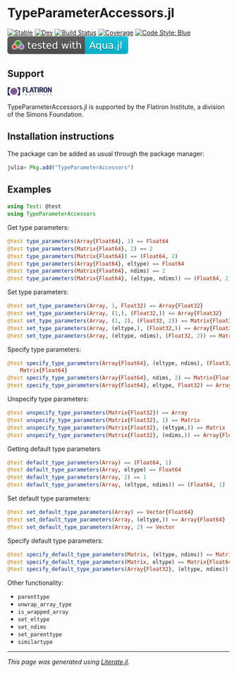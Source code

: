 # TypeParameterAccessors.jl

[![Stable](https://img.shields.io/badge/docs-stable-blue.svg)](https://itensor.github.io/TypeParameterAccessors.jl/stable/)
[![Dev](https://img.shields.io/badge/docs-dev-blue.svg)](https://itensor.github.io/TypeParameterAccessors.jl/dev/)
[![Build Status](https://github.com/ITensor/TypeParameterAccessors.jl/actions/workflows/Tests.yml/badge.svg?branch=main)](https://github.com/ITensor/TypeParameterAccessors.jl/actions/workflows/Tests.yml?query=branch%3Amain)
[![Coverage](https://codecov.io/gh/ITensor/TypeParameterAccessors.jl/branch/main/graph/badge.svg)](https://codecov.io/gh/ITensor/TypeParameterAccessors.jl)
[![Code Style: Blue](https://img.shields.io/badge/code%20style-blue-4495d1.svg)](https://github.com/invenia/BlueStyle)
[![Aqua](https://raw.githubusercontent.com/JuliaTesting/Aqua.jl/master/badge.svg)](https://github.com/JuliaTesting/Aqua.jl)

## Support

<picture>
  <source media="(prefers-color-scheme: dark)" width="20%" srcset="docs/src/assets/CCQ-dark.png">
  <img alt="Flatiron Center for Computational Quantum Physics logo." width="20%" src="docs/src/assets/CCQ.png">
</picture>


TypeParameterAccessors.jl is supported by the Flatiron Institute, a division of the Simons Foundation.

## Installation instructions

The package can be added as usual through the package manager:

```julia
julia> Pkg.add("TypeParameterAccessors")
```

## Examples

````julia
using Test: @test
using TypeParameterAccessors
````

Get type parameters:

````julia
@test type_parameters(Array{Float64}, 1) == Float64
@test type_parameters(Matrix{Float64}, 2) == 2
@test type_parameters(Matrix{Float64}) == (Float64, 2)
@test type_parameters(Array{Float64}, eltype) == Float64
@test type_parameters(Matrix{Float64}, ndims) == 2
@test type_parameters(Matrix{Float64}, (eltype, ndims)) == (Float64, 2)
````

Set type parameters:

````julia
@test set_type_parameters(Array, 1, Float32) == Array{Float32}
@test set_type_parameters(Array, (1,), (Float32,)) == Array{Float32}
@test set_type_parameters(Array, (1, 2), (Float32, 2)) == Matrix{Float32}
@test set_type_parameters(Array, (eltype,), (Float32,)) == Array{Float32}
@test set_type_parameters(Array, (eltype, ndims), (Float32, 2)) == Matrix{Float32}
````

Specify type parameters:

````julia
@test specify_type_parameters(Array{Float64}, (eltype, ndims), (Float32, 2)) ==
    Matrix{Float64}
@test specify_type_parameters(Array{Float64}, ndims, 2) == Matrix{Float64}
@test specify_type_parameters(Array{Float64}, eltype, Float32) == Array{Float64}
````

Unspecify type parameters:

````julia
@test unspecify_type_parameters(Matrix{Float32}) == Array
@test unspecify_type_parameters(Matrix{Float32}, 1) == Matrix
@test unspecify_type_parameters(Matrix{Float32}, (eltype,)) == Matrix
@test unspecify_type_parameters(Matrix{Float32}, (ndims,)) == Array{Float32}
````

Getting default type parameters

````julia
@test default_type_parameters(Array) == (Float64, 1)
@test default_type_parameters(Array, eltype) == Float64
@test default_type_parameters(Array, 2) == 1
@test default_type_parameters(Array, (eltype, ndims)) == (Float64, 1)
````

Set default type parameters:

````julia
@test set_default_type_parameters(Array) == Vector{Float64}
@test set_default_type_parameters(Array, (eltype,)) == Array{Float64}
@test set_default_type_parameters(Array, 2) == Vector
````

Specify default type parameters:

````julia
@test specify_default_type_parameters(Matrix, (eltype, ndims)) == Matrix{Float64}
@test specify_default_type_parameters(Matrix, eltype) == Matrix{Float64}
@test specify_default_type_parameters(Array{Float32}, (eltype, ndims)) == Vector{Float32}
````

Other functionality:

- `parenttype`
- `unwrap_array_type`
- `is_wrapped_array`
- `set_eltype`
- `set_ndims`
- `set_parenttype`
- `similartype`

---

*This page was generated using [Literate.jl](https://github.com/fredrikekre/Literate.jl).*

